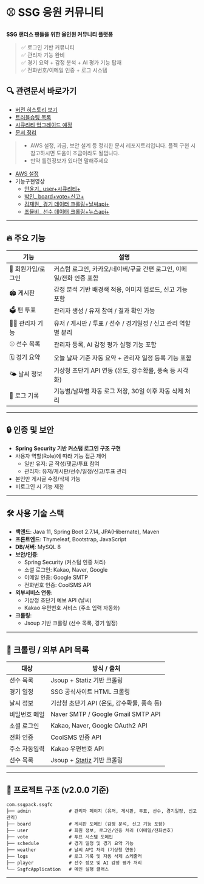 # ⚾ SSG 응원 커뮤니티

**SSG 랜더스 팬들을 위한 올인원 커뮤니티 플랫폼**  

> ✅ 로그인 기반 커뮤니티  
> ✅ 관리자 기능 완비  
> ✅ 경기 요약 + 감정 분석 + AI 평가 기능 탑재  
> ✅ 전화번호/이메일 인증 + 로그 시스템

## 🔍 관련문서 바로가기
- [버전 히스토리 보기](./version.md)
- [트러블슈팅 목록](https://github.com/yoon0416/ssgpack/blob/main/%ED%8A%B8%EB%9F%AC%EB%B8%94%EC%8A%88%ED%8C%85.md)
- [시큐리티 업그레이드 예정](https://github.com/yoon0416/ssgpack/blob/main/%EC%8B%9C%ED%81%90%EB%A6%AC%ED%8B%B0.md)
- [문서 정리](https://github.com/yoon0416/document)
>  - AWS 설정, 과금, 보안 설계 등 정리한 문서 레포지토리입니다. 플젝 구현 시 참고하시면 도움이 조금이라도 될껍니다.
>  - 만약 틀린정보가 있다면 말해주세요
- [AWS 설정](https://github.com/yoon0416/ssgpack/blob/main/aws.md)
- 기능구현영상
  - [안윤기_ user+시큐리티+](https://youtu.be/pWBEOX9JKqc)
  - [박인_ board+vote+신고+](https://youtu.be/ePs5JN8RhW0)
  - [김재원_ 경기 데이터 크롤링+날씨api+](https://youtu.be/nX0wIDsvyUM)
  - [조율비_ 선수 데이터 크롤링+뉴스api+](https://www.youtube.com/watch?v=q3qigNTTAMc)

---

## 🔥 주요 기능

| 기능 | 설명 |
|--------|-------|
| 👤 회원가입/로그인 | 커스텀 로그인, 카카오/네이버/구글 간편 로그인, 이메일/전화 인증 포함 |
| 🏟️ 게시판 | 감정 분석 기반 배경색 적용, 이미지 업로드, 신고 기능 포함 |
| 🗳️ 팬 투표 | 관리자 생성 / 유저 참여 / 결과 확인 가능 |
| 🧑‍💼 관리자 기능 | 유저 / 게시판 / 투표 / 선수 / 경기일정 / 신고 관리 역할별 분리 |
| ⚾ 선수 목록 | 관리자 등록, AI 감정 평가 실행 기능 포함 |
| 🗓️ 경기 요약 | 오늘 날짜 기준 자동 요약 + 관리자 일정 등록 기능 포함 |
| 🌤️ 날씨 정보 | 기상청 초단기 API 연동 (온도, 강수확률, 풍속 등 시각화) |
| 📄 로그 기록 | 기능별/날짜별 자동 로그 저장, 30일 이후 자동 삭제 처리 |

---

## 🔒 인증 및 보안
- **Spring Security 기반 커스텀 로그인 구조 구현**
- 사용자 역할(Role)에 따라 기능 접근 제어
  - 일반 유저: 글 작성/댓글/투표 참여
  - 관리자: 유저/게시판/선수/일정/신고/투표 관리
- 본인만 게시글 수정/삭제 가능
- 비로그인 시 기능 제한

---

## 🛠️ 사용 기술 스택
- **백엔드**: Java 11, Spring Boot 2.7.14, JPA(Hibernate), Maven
- **프론트엔드**: Thymeleaf, Bootstrap, JavaScript
- **DB/서버**: MySQL 8
- **보안/인증**:
  - Spring Security (커스텀 인증 처리)
  - 소셜 로그인: Kakao, Naver, Google
  - 이메일 인증: Google SMTP
  - 전화번호 인증: CoolSMS API
- **외부서비스 연동**:
  - 기상청 초단기 예보 API (날씨)
  - Kakao 우편번호 서비스 (주소 입력 자동화)
- **크롤링**:
  - Jsoup 기반 크롤링 (선수 목록, 경기 일정)

---

## 📆 크롤링 / 외부 API 목록

| 대상 | 방식 / 출처 |
|--------|-------------|
| 선수 목록 | Jsoup + Statiz 기반 크롤링 |
| 경기 일정 | SSG 공식사이트 HTML 크롤링 |
| 날씨 정보 | 기상청 초단기 API (온도, 강수확률, 풍속 등) |
| 비밀번호 메일 | Naver SMTP / Google Gmail SMTP API |
| 소셜 로그인 | Kakao, Naver, Google OAuth2 API |
| 전화 인증 | CoolSMS 인증 API |
| 주소 자동입력 | Kakao 우편번호 API |
| 선수 목록 | Jsoup + [Statiz](https://statiz.sporki.com/) 기반 크롤링 |

---

## 📂 프로젝트 구조 (v2.0.0 기준)

```
com.ssgpack.ssgfc
├── admin              # 관리자 페이지 (유저, 게시판, 투표, 선수, 경기일정, 신고 관리)
├── board              # 게시판 도메인 (감정 분석, 신고 기능 포함)
├── user               # 회원 정보, 로그인/인증 처리 (이메일/전화번호)
├── vote               # 투표 시스템 도메인
├── schedule           # 경기 일정 및 경기 요약 기능
├── weather            # 날씨 API 처리 (기상청 연동)
├── logs               # 로그 기록 및 자동 삭제 스케줄러
├── player             # 선수 정보 및 AI 감정 평가 처리
└── SsgfcApplication   # 메인 실행 클래스
```

---


